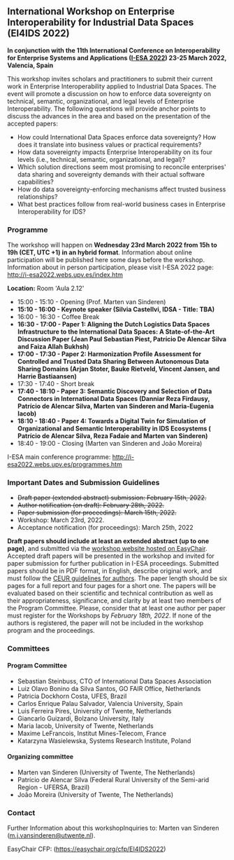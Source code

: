 ## International Workshop on Enterprise Interoperability for Industrial Data Spaces (EI4IDS 2022)
**In conjunction with the 11th International Conference on Interoperability for Enterprise Systems and Applications ([I-ESA 2022](http://i-esa2022.webs.upv.es/index.htm)) 23-25 March 2022, Valencia, Spain**

This workshop invites scholars and practitioners to submit their current work in Enterprise Interoperability applied to Industrial Data Spaces. The event will promote a discussion on how to enforce data sovereignty on technical, semantic, organizational, and legal levels of Enterprise Interoperability. The following questions will provide anchor points to discuss the advances in the area and based on the presentation of the accepted papers:
-	How could International Data Spaces enforce data sovereignty? How does it translate into business values or practical requirements?
-	How data sovereignty impacts Enterprise Interoperability on its four levels (i.e., technical, semantic, organizational, and legal)?
-	Which solution directions seem most promising to reconcile enterprises' data sharing and sovereignty demands with their actual software capabilities?  
-	How do data sovereignty-enforcing mechanisms affect trusted business relationships?
-	What best practices follow from real-world business cases in Enterprise Interoperability for IDS? 


### Programme

The workshop will happen on **Wednesday 23rd March 2022 from 15h to 19h (CET, UTC +1) in an hybrid format**. Information about online participation will be published here some days before the workshop. Information about in person participation, please visit I-ESA 2022 page:
http://i-esa2022.webs.upv.es/index.htm

**Location:** Room 'Aula 2.12'

- 15:00 - 15:10 - Opening (Prof. Marten van Sinderen)
- **15:10 - 16:00 - Keynote speaker (Silvia Castellvi, IDSA - Title: TBA)**
- 16:00 - 16:30 - Coffee Break
- **16:30 - 17:00 - Paper 1: Aligning the Dutch Logistics Data Spaces Infrastructure to the International Data Spaces: A State-of-the-Art Discussion Paper (Jean Paul Sebastian Piest, Patrício De Alencar Silva and Faiza Allah Bukhsh)**
- **17:00 - 17:30 - Paper 2: Harmonization Profile Assessment for Controlled and Trusted Data Sharing Between Autonomous Data Sharing Domains (Arjan Stoter, Bauke Rietveld, Vincent Jansen, and Harrie Bastiaansen)**
- 17:30 - 17:40 - Short break
- **17:40 - 18:10 - Paper 3: Semantic Discovery and Selection of Data Connectors in International Data Spaces (Danniar Reza Firdausy, Patrício de Alencar Silva, Marten van Sinderen and Maria-Eugenia Iacob)**
- **18:10 - 18:40 - Paper 4: Towards a Digital Twin for Simulation of Organizational and Semantic Interoperability in IDS Ecosystems ( Patrício de Alencar Silva, Reza Fadaie and Marten van Sinderen)**
- 18:40 - 19:00 - Closing (Marten van Sinderen and João Moreira)


I-ESA main conference programme: 
http://i-esa2022.webs.upv.es/programmes.htm



### Important Dates and Submission Guidelines
- ~~Draft paper (extended abstract) submission: February 15th, 2022.~~
- ~~Author notification (on draft): February 28th, 2022.~~
- ~~Paper submission (for proceedings): March 15th, 2022.~~
- Workshop: March 23rd, 2022.
- Acceptance notification (for proceedings): March 25th, 2022


**Draft papers should include at least an extended abstract (up to one page)**, and submitted via the [workshop website hosted on EasyChair](https://easychair.org/conferences/?conf=ei4ids2022). Accepted draft papers will be presented in the workshop and invited for paper submission for further publication in I-ESA proceedings. Submitted papers should be in PDF format, in English, describe original work, and must follow the [CEUR guidelines for authors](http://ceur-ws.org/HOWTOSUBMIT.html). The paper length should be six pages for a full report and four pages for a short one. The papers will be evaluated based on their scientific and technical contribution as well as their appropriateness, significance, and clarity by at least two members of the Program Committee. Please, consider that at least one author per paper must register for the Workshops by *February 18th, 2022*. If none of the authors is registered, the paper will not be included in the workshop program and the proceedings. 

### Committees

#### Program Committee
- Sebastian Steinbuss, CTO of International Data Spaces Association
- Luiz Olavo Bonino da Silva Santos, GO FAIR Office, Netherlands
- Patricia Dockhorn Costa, UFES, Brazil
- Carlos Enrique Palau Salvador, Valencia University, Spain
- Luis Ferreira Pires, University of Twente, Netherlands
- Giancarlo Guizardi, Bolzano University, Italy
- Maria Iacob, University of Twente, Netherlands
- Maxime LeFrancois, Institut Mines-Telecom, France
- Katarzyna Wasielewska, Systems Research Institute, Poland


#### Organizing committee
- Marten van Sinderen (University of Twente, The Netherlands)
- Patrício de Alencar Silva (Federal Rural University of the Semi-arid Region - UFERSA, Brazil)
- João Moreira (University of Twente, The Netherlands)

### Contact
Further Information about this workshopInquiries to: Marten van Sinderen (m.j.vansinderen@utwente.nl).

EasyChair CFP: (https://easychair.org/cfp/EI4IDS2022)
